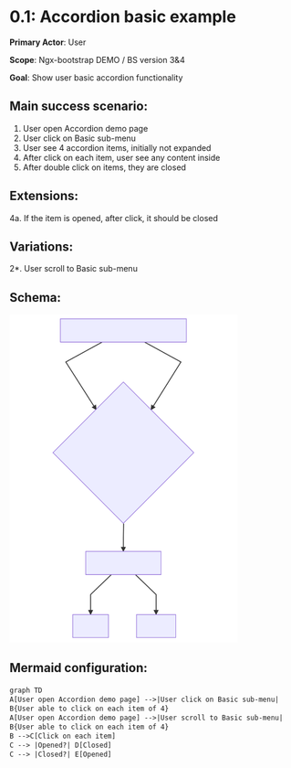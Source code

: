 0.1: Accordion basic example
============================
**Primary Actor**: User

**Scope**: Ngx-bootstrap DEMO / BS version 3&4

**Goal**: Show user basic accordion functionality

Main success scenario:
----------------------
1. User open Accordion demo page
2. User click on Basic sub-menu
3. User see 4 accordion items, initially not expanded
4. After click on each item, user see any content inside
5. After double click on items, they are closed

Extensions:
-----------
4a. If the item is opened, after click, it should be closed

Variations:
-----------
2*. User scroll to Basic sub-menu

Schema:
-------
<img src="svg/mermaid-basic-usecase.svg" alt="mermaid basic usecase" width="400"/>


Mermaid configuration:
----------------------
```mermaid
graph TD
A[User open Accordion demo page] -->|User click on Basic sub-menu| B{User able to click on each item of 4}
A[User open Accordion demo page] -->|User scroll to Basic sub-menu| B{User able to click on each item of 4}
B -->C[Click on each item]
C --> |Opened?| D[Closed]
C --> |Closed?| E[Opened]
